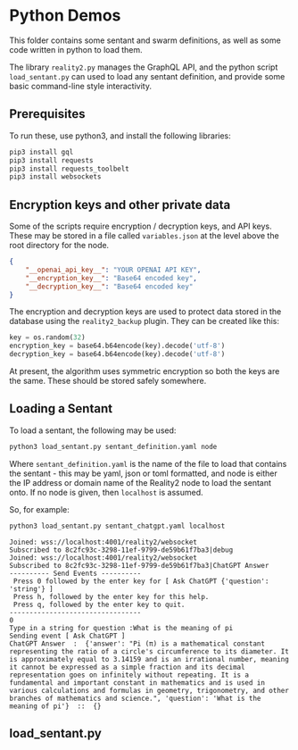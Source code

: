 # Python Demos

This folder contains some sentant and swarm definitions, as well as some code written in python to load them.

The library `reality2.py` manages the GraphQL API, and the python script `load_sentant.py` can used to load any sentant definition, and provide some basic command-line style interactivity.

## Prerequisites

To run these, use python3, and install the following libraries:

```bash
pip3 install gql
pip3 install requests
pip3 install requests_toolbelt
pip3 install websockets
```

## Encryption keys and other private data

Some of the scripts require encryption / decryption keys, and API keys.  These may be stored in a file called `variables.json` at the level above the root directory for the node.

```json
{
    "__openai_api_key__": "YOUR OPENAI API KEY",
    "__encryption_key__": "Base64 encoded key",
    "__decryption_key__": "Base64 encoded key"
}
```

The encryption and decryption keys are used to protect data stored in the database using the `reality2_backup` plugin.  They can be created like this:

```python
key = os.random(32)
encryption_key = base64.b64encode(key).decode('utf-8')
decryption_key = base64.b64encode(key).decode('utf-8')
```

At present, the algorithm uses symmetric encryption so both the keys are the same.  These should be stored safely somewhere.

## Loading a Sentant

To load a sentant, the following may be used:

```bash
python3 load_sentant.py sentant_definition.yaml node
```

Where `sentant_definition.yaml` is the name of the file to load that contains the sentant - this may be yaml, json or toml formatted, and node is either the IP address or domain name of the Reality2 node to load the sentant onto.  If no node is given, then `localhost` is assumed.

So, for example:
```bash
python3 load_sentant.py sentant_chatgpt.yaml localhost
```
```text
Joined: wss://localhost:4001/reality2/websocket
Subscribed to 8c2fc93c-3298-11ef-9799-de59b61f7ba3|debug
Joined: wss://localhost:4001/reality2/websocket
Subscribed to 8c2fc93c-3298-11ef-9799-de59b61f7ba3|ChatGPT Answer
---------- Send Events ----------
 Press 0 followed by the enter key for [ Ask ChatGPT {'question': 'string'} ]
 Press h, followed by the enter key for this help.
 Press q, followed by the enter key to quit.
---------------------------------
0
Type in a string for question :What is the meaning of pi 
Sending event [ Ask ChatGPT ]
ChatGPT Answer  :  {'answer': "Pi (π) is a mathematical constant representing the ratio of a circle's circumference to its diameter. It is approximately equal to 3.14159 and is an irrational number, meaning it cannot be expressed as a simple fraction and its decimal representation goes on infinitely without repeating. It is a fundamental and important constant in mathematics and is used in various calculations and formulas in geometry, trigonometry, and other branches of mathematics and science.", 'question': 'What is the meaning of pi'}  ::  {}
```

## load_sentant.py
